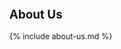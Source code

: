 <section class="key-skills-outer-area" id="about">
    <div class="container">
      <div class="content-area">
        <div class="col-md-6">
            <div class="img-holder">
                <img src="{{ site.baseurl }}/assets/aws-model.svg" alt=""> 
            </div>
        </div>
        <div class="col-md-6">
            <div class="main-title left-align">
              <h1>About Us</h1>
              <p> {% include about-us.md %} </p>
              <br>
            </div>
        </div>
      </div>
    </div>
  </section>